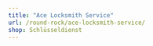 ```yaml
---
title: "Ace Locksmith Service"
url: /round-rock/ace-locksmith-service/
shop: Schlüsseldienst
---
```

